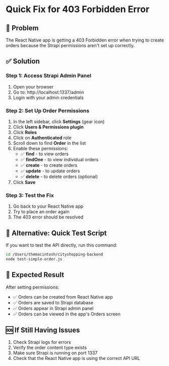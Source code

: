 # Quick Fix for 403 Forbidden Error

## 🚨 **Problem**
The React Native app is getting a 403 Forbidden error when trying to create orders because the Strapi permissions aren't set up correctly.

## ✅ **Solution**

### **Step 1: Access Strapi Admin Panel**
1. Open your browser
2. Go to: http://localhost:1337/admin
3. Login with your admin credentials

### **Step 2: Set Up Order Permissions**
1. In the left sidebar, click **Settings** (gear icon)
2. Click **Users & Permissions plugin**
3. Click **Roles**
4. Click on **Authenticated** role
5. Scroll down to find **Order** in the list
6. Enable these permissions:
   - ✅ **find** - to view orders
   - ✅ **findOne** - to view individual orders  
   - ✅ **create** - to create orders
   - ✅ **update** - to update orders
   - ✅ **delete** - to delete orders (optional)
7. Click **Save**

### **Step 3: Test the Fix**
1. Go back to your React Native app
2. Try to place an order again
3. The 403 error should be resolved

## 🔧 **Alternative: Quick Test Script**

If you want to test the API directly, run this command:

```bash
cd /Users/themacintosh/cityshopping-backend
node test-simple-order.js
```

## 📱 **Expected Result**
After setting permissions:
- ✅ Orders can be created from React Native app
- ✅ Orders are saved to Strapi database
- ✅ Orders appear in Strapi admin panel
- ✅ Orders can be viewed in the app's Orders screen

## 🆘 **If Still Having Issues**
1. Check Strapi logs for errors
2. Verify the order content type exists
3. Make sure Strapi is running on port 1337
4. Check that the React Native app is using the correct API URL 